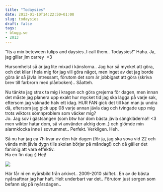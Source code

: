 ```yaml
---
title: "Todaysies"
date: 2013-01-10T14:22:50+01:00
slug: todaysies
draft: false
tags:
- blogg.se
- 2013
---
```

"Its a mix beteween tulips and daysies..I call them.. Todaysies!" Haha. Ja, jag gillar jim carrey  <3  
  
Hursomhelst så är jag lite mixad i känslorna.. Jag har så mycket att göra, och det kliar i hela mig för jag vill göra något, men inget av det jag borde göra är så jävla intressant, förutom det som är jobbigast att göra (skriva brev till farbrorn med plånboken).. Såatteh.  
  
Nu tänkte jag strax ta mig i kragen och göra grejerna för dagen, men innan det måste jag planera upp exakt hur mycket tid jag ska lägga på varje sak, eftersom jag vaknade halv ett idag. HUR FAN gick det till kan man ju undra då, eftersom jag gick upp 08 varje annan jävla dag och tvingade upp mig trots wiktors sömnproblem som väcker mig?  
Jo. Jag sov i gästsängen (som btw har dom bästa jävla sängkläderna!! <3 men wiktor hatar dom, så vi använder aldrig dom..) och glömde min alarmklocka inne i sovrummet.. Perfekt. Verkligen. Heh.  
  
Så nu har jag ca 7h kvar av den här dagen (för ja, jag ska sova vid 22 och vända mitt jävla dygn tills skolan börjar på måndag!) och då gäller det fanimig att vara effektiv.  
Ha en fin dag :) Hej!

![](/assets/images/blogg.se/dsc02866_50eec0a2ddf2b365aae7325c.jpg)

Här får ni en nyårsbild från arkivet.. 2009-2010 skiftet.. En av de bästa nyårsaftnar jag har haft. Helt underbart var det.. Förutom just sorgen som befann sig på nyårsdagen..